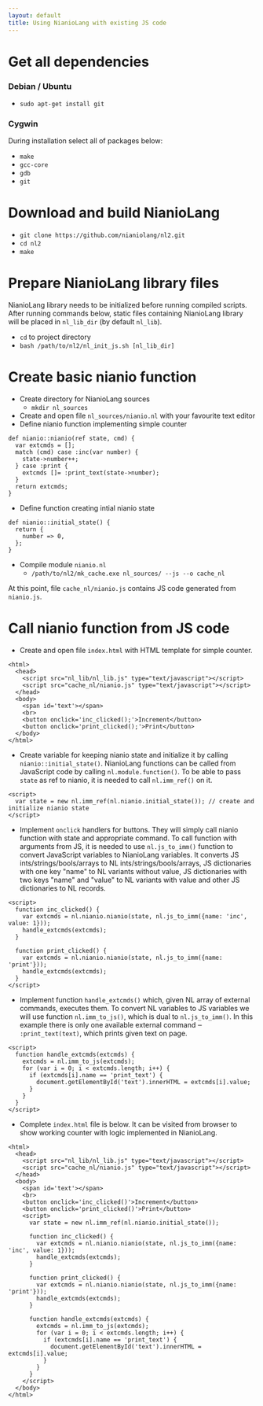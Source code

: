 ```yaml
---
layout: default
title: Using NianioLang with existing JS code 
---
```


# Get all dependencies

### Debian / Ubuntu
* `sudo apt-get install git`
### Cygwin
During installation select all of packages below:
* `make`
* `gcc-core`
* `gdb`
* `git`

# Download and build NianioLang
* `git clone https://github.com/nianiolang/nl2.git`
* `cd nl2`
* `make`

# Prepare NianioLang library files
NianioLang library needs to be initialized before running compiled scripts.
After running commands below, static files containing NianioLang library will be placed in `nl_lib_dir` (by default `nl_lib`).
* `cd` to project directory
* `bash /path/to/nl2/nl_init_js.sh [nl_lib_dir]`

# Create basic nianio function
* Create directory for NianioLang sources
  * `mkdir nl_sources`
* Create and open file `nl_sources/nianio.nl` with your favourite text editor
* Define nianio function implementing simple counter

```
def nianio::nianio(ref state, cmd) {
  var extcmds = [];
  match (cmd) case :inc(var number) {
    state->number++;
  } case :print {
    extcmds []= :print_text(state->number);
  }
  return extcmds;
}
```
* Define function creating intial nianio state

```
def nianio::initial_state() {
  return {
    number => 0,
  };
}
```
* Compile module `nianio.nl`
  * `/path/to/nl2/mk_cache.exe nl_sources/ --js --o cache_nl`

At this point, file `cache_nl/nianio.js` contains JS code generated from `nianio.js`.

# Call nianio function from JS code
* Create and open file `index.html` with HTML template for simple counter.

```
<html>
  <head>
    <script src="nl_lib/nl_lib.js" type="text/javascript"></script>
    <script src="cache_nl/nianio.js" type="text/javascript"></script>
  </head>
  <body>
    <span id='text'></span>
    <br>
    <button onclick='inc_clicked();'>Increment</button>
    <button onclick='print_clicked();'>Print</button>
  </body>
</html>
```
* Create variable for keeping nianio state and initialize it by calling `nianio::initial_state()`.
NianioLang functions can be called from JavaScript code by calling `nl.module.function()`.
To be able to pass `state` as ref to nianio, it is needed to call `nl.imm_ref()` on it.  

```
<script>
  var state = new nl.imm_ref(nl.nianio.initial_state()); // create and initialize nianio state
</script>
```
* Implement `onclick` handlers for buttons. They will simply call nianio function with state and appropriate command.
To call function with arguments from JS, it is needed to use `nl.js_to_imm()` function
to convert JavaScript variables to NianioLang variables. It converts JS ints/strings/bools/arrays to NL
ints/strings/bools/arrays, JS dictionaries with one key "name" to NL variants without value,
JS dictionaries with two keys "name" and "value" to NL variants with value and other JS dictionaries to NL records.

```
<script>
  function inc_clicked() {
    var extcmds = nl.nianio.nianio(state, nl.js_to_imm({name: 'inc', value: 1}));
    handle_extcmds(extcmds);
  }

  function print_clicked() {
    var extcmds = nl.nianio.nianio(state, nl.js_to_imm({name: 'print'}));
    handle_extcmds(extcmds);
  }
</script>
```
* Implement function `handle_extcmds()` which, given NL array of external commands, executes them.
To convert NL variables to JS variables we will use function `nl.imm_to_js()`, which is dual to `nl.js_to_imm()`.
In this example there is only one available external command ‒ `:print_text(text)`, which prints given text on page.

```
<script>
  function handle_extcmds(extcmds) {
    extcmds = nl.imm_to_js(extcmds);
    for (var i = 0; i < extcmds.length; i++) {
      if (extcmds[i].name == 'print_text') {
        document.getElementById('text').innerHTML = extcmds[i].value;
      }
    }
  }
</script>
```
* Complete `index.html` file is below.
It can be visited from browser to show working counter with logic implemented in NianioLang.

```
<html>
  <head>
    <script src="nl_lib/nl_lib.js" type="text/javascript"></script>
    <script src="cache_nl/nianio.js" type="text/javascript"></script>
  </head>
  <body>
    <span id='text'></span>
    <br>
    <button onclick='inc_clicked()'>Increment</button>
    <button onclick='print_clicked()'>Print</button>
    <script>
      var state = new nl.imm_ref(nl.nianio.initial_state());

      function inc_clicked() {
        var extcmds = nl.nianio.nianio(state, nl.js_to_imm({name: 'inc', value: 1}));
        handle_extcmds(extcmds);
      }

      function print_clicked() {
        var extcmds = nl.nianio.nianio(state, nl.js_to_imm({name: 'print'}));
        handle_extcmds(extcmds);
      }

      function handle_extcmds(extcmds) {
        extcmds = nl.imm_to_js(extcmds);
        for (var i = 0; i < extcmds.length; i++) {
          if (extcmds[i].name == 'print_text') {
            document.getElementById('text').innerHTML = extcmds[i].value;
          }
        }
      }
    </script>
  </body>
</html>
```
